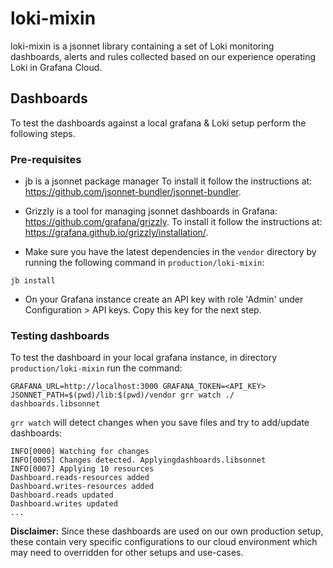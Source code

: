 # loki-mixin

loki-mixin is a jsonnet library containing a set of Loki monitoring dashboards, alerts and rules collected based on our experience operating Loki in Grafana Cloud.

## Dashboards

To test the dashboards against a local grafana & Loki setup perform the following steps.

### Pre-requisites

* jb is a jsonnet package manager
To install it follow the instructions at: https://github.com/jsonnet-bundler/jsonnet-bundler.

* Grizzly is a tool for managing jsonnet dashboards in Grafana: https://github.com/grafana/grizzly.
To install it follow the instructions at: https://grafana.github.io/grizzly/installation/.

* Make sure you have the latest dependencies in the `vendor` directory by running the following command in `production/loki-mixin`:

```shell
jb install
```

* On your Grafana instance create an API key with role 'Admin' under Configuration > API keys. 
Copy this key for the next step.

### Testing dashboards

To test the dashboard in your local grafana instance, in directory `production/loki-mixin` run the command:

```shell
GRAFANA_URL=http://localhost:3000 GRAFANA_TOKEN=<API_KEY> JSONNET_PATH=$(pwd)/lib:$(pwd)/vendor grr watch ./ dashboards.libsonnet
```

`grr watch` will detect changes when you save files and try to add/update dashboards:

```shell
INFO[0000] Watching for changes
INFO[0005] Changes detected. Applyingdashboards.libsonnet
INFO[0007] Applying 10 resources
Dashboard.reads-resources added
Dashboard.writes-resources added
Dashboard.reads updated
Dashboard.writes updated
...
```

**Disclaimer:** Since these dashboards are used on our own production setup, these contain very specific configurations to our cloud environment which may need to overridden for other setups and use-cases.
